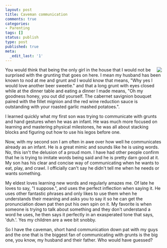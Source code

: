 ```yaml
---
layout: post
title: Caveman communication
comments: true
categories:
- Parenting
tags: []
status: publish
type: post
published: true
meta:
  _edit_last: '1'
---
```

<img src="http://farm6.staticflickr.com/5100/5426078103_39b904bda7_n_d.jpg" style="float: right" />
You would think that being the only girl in the house that I would not be surprised with the grunting that goes on here.  I mean my husband has been known to nod at me and grunt and I would know that means, "Why yes I would love another beer sweetie." and that a long grunt with eyes closed while at the dinner table and eating a dinner I made means, "Oh my goodness honey, you out did yourself.  The cabernet savignion bouquet paired with the fillet mignion and the red wine reduction sauce is outstanding with your roasted garlic mashed potatoes.".  

I learned quickly what my first son was trying to communicate with grunts and hand gestures when he was an infant.  He was much more focused on learning and mastering physical milestones, he was all about stacking blocks and figuring out how to use his legos before one.  

Now, with my second son I am often in awe over how well he communicates already as an infant.  He is a great mimic and sounds like he is using words.  No, this isn't the delusion of a proud mom.  I have had other people confirm that he is trying to imitate words being said and he is pretty darn good at it.  My son has his clear and concise way of communicating when he wants to eat, play, and crawl.  I officially can't say he didn't tell me when he needs or wants something. 

My eldest loves learning new words and regularly amazes me.  Of late he loves to say, "I suppose.", and uses the perfect inflection when saying it.  He uses other fantastic phrases and only likes to use them when he understands their meaning and asks you to say it so he can get the pronunciation down pat then put his own spin on it.  My favorite is when someone is trying to talk about something and they don't understand a word he uses, he then says it perfectly in an exasperated tone that says, 'duh.'.  Yes my children are a wee bit snobby.

So I have the caveman, short hand communication down pat with my guys and the one that is the biggest fan of communicating with grunts is the big one, you know, my husband and their father.  Who would have guessed?  

